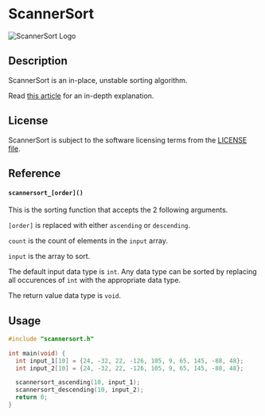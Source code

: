 # ScannerSort
![ScannerSort Logo](https://repository-images.githubusercontent.com/743312216/4e4a3e89-5538-42f8-9380-6cd8b11e5302)

## Description
ScannerSort is an in-place, unstable sorting algorithm.

Read [this article](https://medium.com/@williamstaffordparsons/scannersort-is-a-new-sorting-algorithm-upgrade-to-bubble-sort-and-cocktail-shaker-sort-78662863c976) for an in-depth explanation.

## License
ScannerSort is subject to the software licensing terms from the [LICENSE file](https://github.com/williamstaffordparsons/scannersort/blob/master/LICENSE).

## Reference
#### `scannersort_[order]()`
This is the sorting function that accepts the 2 following arguments.

`[order]` is replaced with either `ascending` or `descending`.

`count` is the count of elements in the `input` array.

`input` is the array to sort.

The default input data type is `int`. Any data type can be sorted by replacing all occurences of `int` with the appropriate data type.

The return value data type is `void`.

## Usage
``` c
#include "scannersort.h"

int main(void) {
  int input_1[10] = {24, -32, 22, -126, 105, 9, 65, 145, -88, 48};
  int input_2[10] = {24, -32, 22, -126, 105, 9, 65, 145, -88, 48};

  scannersort_ascending(10, input_1);
  scannersort_descending(10, input_2);
  return 0;
}
```
